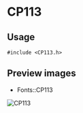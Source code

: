 CP113
==========

Usage
------

    #include <CP113.h>

Preview images
--------------
* Fonts::CP113 

![CP113](https://raw.githubusercontent.com/Cariad/CP113/master/Preview/CP113.png)

